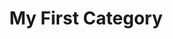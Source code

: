 ---
title: "My First Category"
excerpt: "cate"

categories:
    - etc
tags:
    - a
    - b
    - c
---